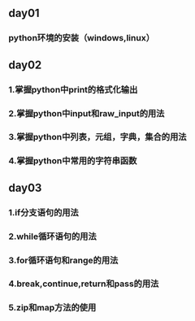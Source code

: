 ## day01
### python环境的安装（windows,linux）
## day02
### 1.掌握python中print的格式化输出
### 2.掌握python中input和raw_input的用法
### 3.掌握python中列表，元组，字典，集合的用法
### 4.掌握python中常用的字符串函数

## day03
### 1.if分支语句的用法
### 2.while循环语句的用法
### 3.for循环语句和range的用法
### 4.break,continue,return和pass的用法
### 5.zip和map方法的使用

